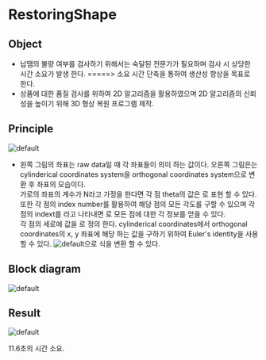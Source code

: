 # RestoringShape
## Object
-  납땜의 불량 여부를 검사하기 위해서는 숙달된 전문가가 필요하며 검사 시 상당한 시간 소요가 발생 한다. 
=====> 소요 시간 단축을 통하여 생산성 향상을 목표로 한다.     
- 상품에 대한 품질 검사를 위하여 2D 알고리즘을 활용하였으며 2D 알고리즘의 신뢰성을 높이기 위해  3D 형상 복원 프로그램 제작. 

## Principle
![default](https://cloud.githubusercontent.com/assets/19329620/16171618/3f7feb7a-35ae-11e6-88df-cb3972018fcc.png)
- 왼쪽 그림의 좌표는 raw data일 때 각 좌표들이 의미 하는 값이다.
오른쪽 그림은는 cylinderical coordinates system을 orthogonal coordinates system으로 변환 후 좌표의 모습이다.  
가로의 좌표의 계수가 N라고 가정을 한다면 각 점 theta의 값은 로 표현 할 수 있다. 
또한 각 점의 index number를 활용하여 해당 점의 모든 각도를 구할 수 있으며 각 점의 indext를 라고 나타내면 로 모든 점에 대한 각 정보를 얻을 수 있다.  
각 점의 세로에 값을 로 정의 한다. cylinderical coordinates에서 orthogonal coordinates의 x, y 좌표에 해당 하는 값을 구하기 위하여 Euler's identity을 사용 할 수 있다.
![default](https://cloud.githubusercontent.com/assets/19329620/16171632/c1d1c594-35ae-11e6-8b2a-cad8b3f3c4a2.png)으로 식을 변환 할 수 있다.

## Block diagram

![default](https://cloud.githubusercontent.com/assets/19329620/16171643/21916142-35af-11e6-91be-842488d22202.png)

## Result

![default](https://cloud.githubusercontent.com/assets/19329620/16171668/c52bac72-35af-11e6-99ec-398d3865b4bc.png) 

11.6초의 시간 소요.
